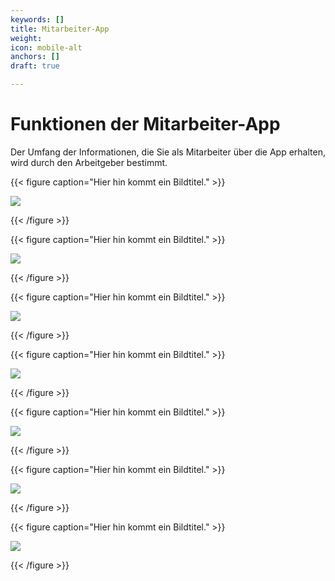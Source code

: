 ```yaml
---
keywords: []
title: Mitarbeiter-App
weight: 
icon: mobile-alt
anchors: []
draft: true

---
```


# Funktionen der Mitarbeiter-App

Der Umfang der Informationen, die Sie als Mitarbeiter über die App erhalten, wird durch den Arbeitgeber bestimmt.

{{< figure caption="Hier hin kommt ein Bildtitel." >}}

![](/uploads/hilfeartikel_mitarbeiter-app_1.png)

{{< /figure >}}

{{< figure caption="Hier hin kommt ein Bildtitel." >}}

![](/uploads/hilfeartikel_mitarbeiter-app_2.png)

{{< /figure >}}

{{< figure caption="Hier hin kommt ein Bildtitel." >}}

![](/uploads/hilfeartikel_mitarbeiter-app_3.png)

{{< /figure >}}

{{< figure caption="Hier hin kommt ein Bildtitel." >}}

![](/uploads/hilfeartikel_mitarbeiter-app_4.png)

{{< /figure >}}

{{< figure caption="Hier hin kommt ein Bildtitel." >}}

![](/uploads/hilfeartikel_mitarbeiter-app_5-1.png)

{{< /figure >}}

{{< figure caption="Hier hin kommt ein Bildtitel." >}}

![](/uploads/hilfeartikel_mitarbeiter-app_6.png)

{{< /figure >}}

{{< figure caption="Hier hin kommt ein Bildtitel." >}}

![](/uploads/hilfeartikel_mitarbeiter-app_7.png)

{{< /figure >}}